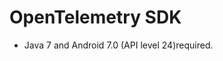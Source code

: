 OpenTelemetry SDK
======================================================

* Java 7 and Android 7.0 (API level 24)required.
